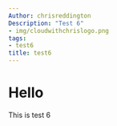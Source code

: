 ```yaml
---
Author: chrisreddington
Description: "Test 6"
- img/cloudwithchrislogo.png
tags:
- test6
title: test6
---
```

# Hello
This is test 6